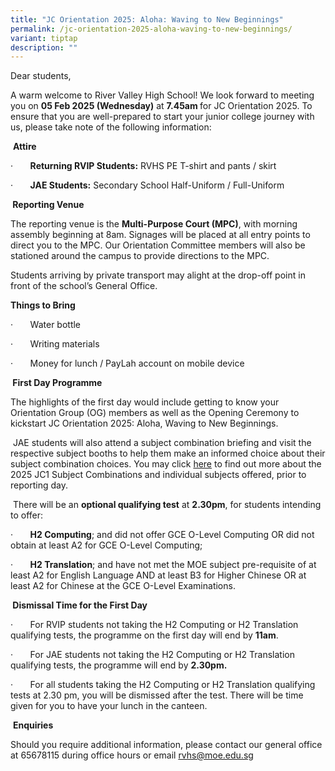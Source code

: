 ```yaml
---
title: "JC Orientation 2025: Aloha: Waving to New Beginnings"
permalink: /jc-orientation-2025-aloha-waving-to-new-beginnings/
variant: tiptap
description: ""
---
```

<p>Dear students,</p>
<p>A warm welcome to River Valley High School! We look forward to meeting
you on <strong>05 Feb 2025 (Wednesday)</strong> at <strong>7.45am </strong>for
JC Orientation 2025. To ensure that you are well-prepared to start your
junior college journey with us, please take note of the following information:</p>
<p>&nbsp;<strong>Attire</strong>
</p>
<p>·&nbsp;&nbsp;&nbsp;&nbsp;&nbsp;&nbsp; <strong>Returning RVIP Students:</strong> RVHS
PE T-shirt and pants / skirt</p>
<p>·&nbsp;&nbsp;&nbsp;&nbsp;&nbsp;&nbsp; <strong>JAE Students:</strong> Secondary
School Half-Uniform / Full-Uniform</p>
<p><strong>&nbsp;Reporting Venue</strong>
</p>
<p>The reporting venue is the <strong>Multi-Purpose Court (MPC)</strong>,
with morning assembly beginning at 8am. Signages will be placed at all
entry points to direct you to the MPC. Our Orientation Committee members
will also be stationed around the campus to provide directions to the MPC.</p>
<p>Students arriving by private transport may alight at the drop-off point
in front of the school’s General Office.</p>
<p><strong>Things to Bring</strong>
</p>
<p>·&nbsp;&nbsp;&nbsp;&nbsp;&nbsp;&nbsp; Water bottle</p>
<p>·&nbsp;&nbsp;&nbsp;&nbsp;&nbsp;&nbsp; Writing materials</p>
<p>·&nbsp;&nbsp;&nbsp;&nbsp;&nbsp;&nbsp; Money for lunch / PayLah account
on mobile device</p>
<p><strong>&nbsp;First Day Programme</strong>
</p>
<p>The highlights of the first day would include getting to know your Orientation
Group (OG) members as well as the Opening Ceremony to kickstart JC Orientation
2025: Aloha, Waving to New Beginnings.</p>
<p>&nbsp;JAE students will also attend a subject combination briefing and
visit the respective subject booths to help them make an informed choice
about their subject combination choices. You may click <a href="https://www.rivervalleyhigh.moe.edu.sg/information/junior-college/2025-jc1-sbjctcombi/" rel="noopener noreferrer nofollow" target="_blank">here</a> to
find out more about the 2025 JC1 Subject Combinations and individual subjects
offered, prior to reporting day.</p>
<p>&nbsp;There will be an <strong>optional qualifying test</strong> at <strong>2.30pm</strong>,
for students intending to offer:</p>
<p>·&nbsp;&nbsp;&nbsp;&nbsp;&nbsp;&nbsp; <strong>H2 Computing</strong>; and
did not offer GCE O-Level Computing OR did not obtain at least A2 for GCE
O-Level Computing;</p>
<p>·&nbsp;&nbsp;&nbsp;&nbsp;&nbsp;&nbsp; <strong>H2 Translation</strong>;
and have not met the MOE subject pre-requisite of at least A2 for English
Language AND at least B3 for Higher Chinese OR at least A2 for Chinese
at the GCE O-Level Examinations.</p>
<p><strong>&nbsp;Dismissal Time for the First Day</strong>
</p>
<p>·&nbsp;&nbsp;&nbsp;&nbsp;&nbsp;&nbsp; For RVIP students not taking the
H2 Computing or H2 Translation qualifying tests, the programme on the first
day will end by <strong>11am</strong>.</p>
<p>·&nbsp;&nbsp;&nbsp;&nbsp;&nbsp;&nbsp; For JAE students not taking the
H2 Computing or H2 Translation qualifying tests, the programme will end
by <strong>2.30pm.</strong>
</p>
<p>·&nbsp;&nbsp;&nbsp;&nbsp;&nbsp;&nbsp; For all students taking the H2 Computing
or H2 Translation qualifying tests at 2.30 pm, you will be dismissed after
the test. There will be time given for you to have your lunch in the canteen.</p>
<p>&nbsp;<strong>Enquiries</strong>
</p>
<p>Should you require additional information, please contact our general
office at 65678115 during office hours or email <a href="rvhs@moe.edu.sg" rel="noopener nofollow" target="_blank">rvhs@moe.edu.sg</a>
</p>
<p><strong>&nbsp;</strong>
</p>